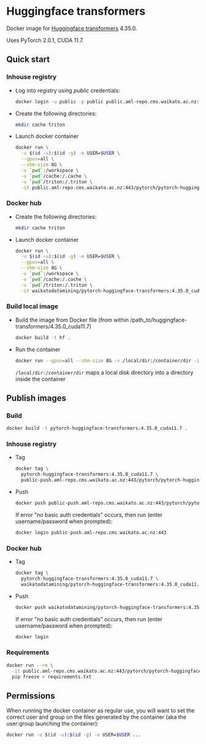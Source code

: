 # Huggingface transformers

Docker image for [Huggingface transformers](https://github.com/huggingface/transformers) 4.35.0.

Uses PyTorch 2.0.1, CUDA 11.7.

## Quick start

### Inhouse registry

* Log into registry using *public* credentials:

  ```bash
  docker login -u public -p public public.aml-repo.cms.waikato.ac.nz:443 
  ```
  
* Create the following directories:

  ```bash
  mkdir cache triton
  ```

* Launch docker container

  ```bash
  docker run \
    -u $(id -u):$(id -g) -e USER=$USER \
    --gpus=all \
    --shm-size 8G \
    -v `pwd`:/workspace \
    -v `pwd`/cache:/.cache \
    -v `pwd`/triton:/.triton \
    -it public.aml-repo.cms.waikato.ac.nz:443/pytorch/pytorch-huggingface-transformers:4.35.0_cuda11.7
  ```

### Docker hub
  
* Create the following directories:

  ```bash
  mkdir cache triton
  ```

* Launch docker container

  ```bash
  docker run \
    -u $(id -u):$(id -g) -e USER=$USER \
    --gpus=all \
    --shm-size 8G \
    -v `pwd`:/workspace \
    -v `pwd`/cache:/.cache \
    -v `pwd`/triton:/.triton \
    -it waikatodatamining/pytorch-huggingface-transformers:4.35.0_cuda11.7
  ```

### Build local image

* Build the image from Docker file (from within /path_to/huggingface-transformers/4.35.0_cuda11.7)

  ```bash
  docker build -t hf .
  ```
  
* Run the container

  ```bash
  docker run --gpus=all --shm-size 8G -v /local/dir:/container/dir -it hf
  ```
  `/local/dir:/container/dir` maps a local disk directory into a directory inside the container


## Publish images

### Build

```bash
docker build -t pytorch-huggingface-transformers:4.35.0_cuda11.7 .
```

### Inhouse registry  
  
* Tag

  ```bash
  docker tag \
    pytorch-huggingface-transformers:4.35.0_cuda11.7 \
    public-push.aml-repo.cms.waikato.ac.nz:443/pytorch/pytorch-huggingface-transformers:4.35.0_cuda11.7
  ```
  
* Push

  ```bash
  docker push public-push.aml-repo.cms.waikato.ac.nz:443/pytorch/pytorch-huggingface-transformers:4.35.0_cuda11.7
  ```
  If error "no basic auth credentials" occurs, then run (enter username/password when prompted):
  
  ```bash
  docker login public-push.aml-repo.cms.waikato.ac.nz:443
  ```

### Docker hub  
  
* Tag

  ```bash
  docker tag \
    pytorch-huggingface-transformers:4.35.0_cuda11.7 \
    waikatodatamining/pytorch-huggingface-transformers:4.35.0_cuda11.7
  ```
  
* Push

  ```bash
  docker push waikatodatamining/pytorch-huggingface-transformers:4.35.0_cuda11.7
  ```
  If error "no basic auth credentials" occurs, then run (enter username/password when prompted):
  
  ```bash
  docker login
  ```


### Requirements

```bash
docker run --rm \
  -it public.aml-repo.cms.waikato.ac.nz:443/pytorch/pytorch-huggingface-transformers:4.35.0_cuda11.7 \
  pip freeze > requirements.txt
```


## Permissions

When running the docker container as regular use, you will want to set the correct
user and group on the files generated by the container (aka the user:group launching
the container):

```bash
docker run -u $(id -u):$(id -g) -e USER=$USER ...
```
